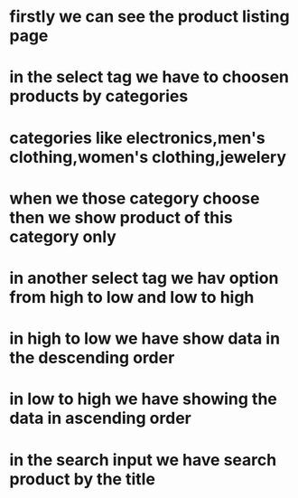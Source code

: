 # firstly we can see the product listing page
# in the select tag we have to choosen products by categories
# categories like electronics,men's clothing,women's clothing,jewelery
# when we those category choose then we show product of this category only
# in another select tag we hav option from high to low and low to high
# in high to low we have show data in the descending order 
# in low to high we have showing the data in ascending order
# in the search input we have search product by the title